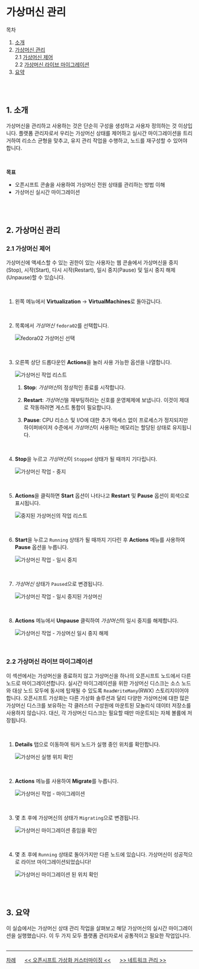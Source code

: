 # 가상머신 관리

목차
1. [소개](./vm_management.md#1-소개)<br>
2. [가상머신 관리](./vm_management.md#2-가상머신-관리)<br>
   2.1 [가상머신 제어](./vm_management.md#21-가상머신-제어)<br>
   2.2 [가상머신 라이브 마이그레이션](./vm_management.md#22-가상머신-라이브-마이그레이션)<br>
3. [요약](./vm_management.md#3-요약)
<br>
<br>

## 1. 소개

가상머신을 관리하고 사용하는 것은 단순히 구성을 생성하고 사용자 정의하는 것 이상입니다. 플랫폼 관리자로서 우리는 가상머신 상태를 제어하고 실시간 마이그레이션을 트리거하여 리소스 균형을 맞추고, 유지 관리 작업을 수행하고, 노드를 재구성할 수 있어야 합니다.

<br>

**목표**
* 오픈시프트 콘솔을 사용하여 가상머신 전원 상태를 관리하는 방법 이해
* 가상머신 실시간 마이그레이션
<br>
<br>

## 2. 가상머신 관리

### 2.1 가상머신 제어

가상머신에 액세스할 수 있는 권한이 있는 사용자는 웹 콘솔에서 가상머신을 중지(Stop), 시작(Start), 다시 시작(Restart), 일시 중지(Pause) 및 일시 중지 해제(Unpause)할 수 있습니다.

<br>

1. 왼쪽 메뉴에서 **Virtualization** → **VirtualMachines**로 돌아갑니다.

<br>

2. 목록에서 *가상머신* `fedora02`를 선택합니다.

   <img src="lab-images/vm_mgmt--2.1.2_select_fedora02_vm.png" title="100px" alt="fedora02 가상머신 선택"></img> <br>
<br>

3. 오른쪽 상단 드롭다운인 **Actions**을 눌러 사용 가능한 옵션을 나열합니다.

   <img src="lab-images/vm_mgmt--2.1.3_VM_Actions_List.png" title="100px" alt="가상머신 작업 리스트"></img> <br> 

   1. **Stop**: *가상머신*의 정상적인 종료를 시작합니다.

   2. **Restart**: *가상머신*을 재부팅하라는 신호를 운영체제에 보냅니다. 이것이 제대로 작동하려면 게스트 통합이 필요합니다.

   3. **Pause**: CPU 리소스 및 I/O에 대한 추가 액세스 없이 프로세스가 정지되지만 하이퍼바이저 수준에서 *가상머신*이 사용하는 메모리는 할당된 상태로 유지됩니다.
<br>

4. **Stop**을 누르고 *가상머신*이 `Stopped` 상태가 될 때까지 기다립니다.

   <img src="lab-images/vm_mgmt--2.1.4_VM_Stopped.png" title="100px" alt="가상머신 작업 - 중지"></img> <br>
<br>

5. **Actions**을 클릭하면 **Start** 옵션이 나타나고 **Restart** 및 **Pause** 옵션이 회색으로 표시됩니다.

   <img src="lab-images/vm_mgmt--2.1.5_VM_Actions_List_Stopped.png" title="100px" alt="중지된 가상머신의 작업 리스트"></img> <br>
<br>

6. **Start**을 누르고 `Running` 상태가 될 때까지 기다린 후 **Actions** 메뉴를 사용하여 **Pause** 옵션을 누릅니다.

   <img src="lab-images/vm_mgmt--2.1.7_VM_Actions_Paused.png" title="100px" alt="가상머신 작업 - 일시 중지"></img> <br>
<br>

7. *가상머신* 상태가 `Paused`으로 변경됩니다.

   <img src="lab-images/vm_mgmt--2.1.7_VM_Actions_Paused.png" title="100px" alt="가상머신 작업 - 일시 중지된 가상머신"></img> <br>
<br>

8. **Actions** 메뉴에서 **Unpause** 클릭하여 *가상머신*의 일시 중지를 해제합니다.

   <img src="lab-images/vm_mgmt--2.1.8_unpause_vm.png" title="100px" alt="가상머신 작업 - 가상머신 일시 중지 해제"></img> <br>
<br>

### 2.2 가상머신 라이브 마이그레이션

이 섹션에서는 가상머신을 종료하지 않고 가상머신을 하나의 오픈시프트 노드에서 다른 노드로 마이그레이션합니다. 실시간 마이그레이션을 위한 가상머신 디스크는 소스 노드와 대상 노드 모두에 동시에 탑재될 수 있도록 `ReadWriteMany`(RWX) 스토리지이어야 합니다. 오픈시프트 가상화는 다른 가상화 솔루션과 달리 다양한 가상머신에 대한 많은 가상머신 디스크를 보유하는 각 클러스터 구성원에 마운트된 모놀리식 데이터 저장소를 사용하지 않습니다. 대신, 각 가상머신 디스크는 필요할 때만 마운트되는 자체 볼륨에 저장됩니다.

<br>

1. **Details** 탭으로 이동하여 워커 노드가 실행 중인 위치를 확인합니다.

   <img src="lab-images/vm_mgmt--2.2.1_VM_Info_Node.png" title="100px" alt="가상머신 실행 위치 확인"></img> <br>
<br>

2. **Actions** 메뉴를 사용하여 **Migrate**를 누릅니다.

   <img src="lab-images/vm_mgmt--2.2.2_VM_Dialog_Migrate.png" title="100px" alt="가상머신 작업 - 마이그레이션"></img> <br>
<br>

3. 몇 초 후에 가상머신의 상태가 `Migrating`으로 변경됩니다. 

   <img src="lab-images/vm_mgmt--2.2.3_migrating_vm.png" title="100px" alt="가상머신 마이그레이션 중임을 확인"></img> <br>
<br>

4. 몇 초 후에 `Running` 상태로 돌아가지만 다른 노드에 있습니다. 가상머신이 성공적으로 라이브 마이그레이션되었습니다!

   <img src="lab-images/vm_mgmt--2.2.4_Migrated.png" title="100px" alt="가상머신 마이그레이션 된 위치 확인"></img> <br>
<br>
<br>

## 3. 요약

이 실습에서는 가상머신 상태 관리 작업을 살펴보고 해당 가상머신의 실시간 마이그레이션을 실행했습니다. 이 두 가지 모두 플랫폼 관리자로서 공통적이고 필요한 작업입니다.
<br>
<br>

------
[차례](../README.md) &nbsp;&nbsp;&nbsp;&nbsp; [<< 오픈시프트 가상화 커스터마이징 <<](./openshift_virt_customization.md) &nbsp;&nbsp;&nbsp;&nbsp; [>> 네트워크 관리 >>](./network_management.md)